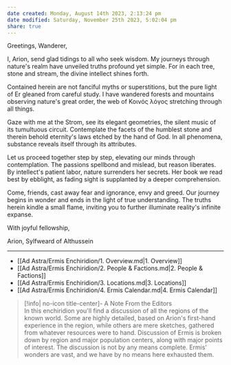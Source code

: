 ```yaml
---
date created: Monday, August 14th 2023, 2:13:24 pm
date modified: Saturday, November 25th 2023, 5:02:04 pm
share: true
---
```



Greetings, Wanderer,

I, Arion, send glad tidings to all who seek wisdom. My journeys through nature's realm have unveiled truths profound yet simple. For in each tree, stone and stream, the divine intellect shines forth.

Contained herein are not fanciful myths or superstitions, but the pure light of Er gleaned from careful study. I have wandered forests and mountains observing nature's great order, the web of Κοινός λόγος stretching through all things.

Gaze with me at the Strom, see its elegant geometries, the silent music of its tumultuous circuit. Contemplate the facets of the humblest stone and therein behold eternity's laws etched by the hand of God. In all phenomena, substance reveals itself through its attributes.

Let us proceed together step by step, elevating our minds through contemplation. The passions spellbond and mislead, but reason liberates. By intellect's patient labor, nature surrenders her secrets. Her book we read best by ebblight, as fading sight is supplanted by a deeper comprehension. 

Come, friends, cast away fear and ignorance, envy and greed. Our journey begins in wonder and ends in the light of true understanding. The truths herein kindle a small flame, inviting you to further illuminate reality's infinite expanse.

With joyful fellowship,

Arion, Sylfweard of Althussein 

---

- [[Ad Astra/Ermis Enchiridion/1. Overview.md|1. Overview]]
- [[Ad Astra/Ermis Enchiridion/2. People & Factions.md|2. People & Factions]]
- [[Ad Astra/Ermis Enchiridion/3. Locations.md|3. Locations]]
- [[Ad Astra/Ermis Enchiridion/4. Ermis Calendar.md|4. Ermis Calendar]]


> [!info| no-icon title-center]- A Note From the Editors  
> In this enchiridion you'll find a discussion of all the regions of the known world. Some are highly detailed, based on Arion's first-hand experience in the region, while others are mere sketches, gathered from whatever resources were to hand. Discussion of Ermis is broken down by region and major population centers, along with major points of interest. The discussion is not by any means complete. Ermis' wonders are vast, and we have by no means here exhausted them.